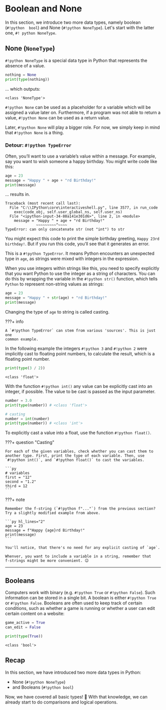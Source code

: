 # Boolean and None

In this section, we introduce two more data types, namely boolean (`#!python 
bool`) and None (`#!python NoneType`). Let's start with the latter one, `#!
python NoneType`.

## None (`NoneType`)

`#!python NoneType` is a special data type in Python that represents the absence
of a value.

```py
nothing = None
print(type(nothing))
```

... which outputs:

```
<class 'NoneType'>
```

`#!python None` can be used as a placeholder for a variable which will be
assigned a value later on. Furthermore, if a program was not able to return 
a value, `#!python None` can be used as a return value. 

Later, `#!python None` will play a bigger role.
For now, we simply keep in mind that `#!python None` is a thing.


### Detour: `#!python TypeError`

Often, you’ll want to use a variable’s value within a message. For example, say
you want to wish someone a happy birthday. You might write code like this:

```py
age = 23
message = "Happy " + age + "rd Birthday!"
print(message)
```

... results in.

```pytb
Traceback (most recent call last):
  File "C:\\IPython\core\interactiveshell.py", line 3577, in run_code
    exec(code_obj, self.user_global_ns, self.user_ns)
  File "<ipython-input-34-80a141e301d6>", line 2, in <module>
    message = "Happy " + age + "rd Birthday!"
              ~~~~~~~~~^~~~~
TypeError: can only concatenate str (not "int") to str
```

You might expect this code to print the simple birthday greeting, `Happy
23rd birthday!`. But if you run this code, you’ll see that it generates an 
error.

This is a `#!python TypeError`. It means Python encounters an unexpected 
type in `age`, as strings were mixed with integers in the expression.

When you use integers within strings like this, you need to specify explicitly 
that you want Python to use the integer as a string of characters. 
You can do this by wrapping the variable in the `#!python str()`
function, which tells `Python` to represent non-string values as strings:

```py
age = 23
message = "Happy " + str(age) + "rd Birthday!"
print(message)
```

Changing the type of `age` to string is called casting.

???+ info


    A `#!python TypeError` can stem from various 'sources'. This is just one 
    common example.

In the following example the integers `#!python 3` and `#!python 2` were 
implicitly cast to floating point numbers, to calculate the result, 
which is a floating point number.

```py
print(type(3 / 2))
```

```
<class 'float'>
```

With the function `#!python int()` any value can be explicitly cast into an 
integer, if possible. The value to be cast is passed as the input parameter.

```py
number = 3.0
print(type(number)) # <class 'float'>

# casting
number = int(number)
print(type(number)) # <class 'int'>
```

To explicitly cast a value into a float, use the function `#!python float()`.

???+ question "Casting"
    
    For each of the given variables, check whether you can cast them to
    another type. First, print the type of each variable. Then, use
    `#!python int()`, and `#!python float()` to cast the variables.
    
    ```py
    # variables
    first = "12"
    second = "1.2"
    third = 12
    ```

???+ note

    Remember the f-string (`#!python f"..."`) from the previous section?
    Try a slightly modified example from above.

    ```py hl_lines="2"
    age = 23
    message = f"Happy {age}rd Birthday!"
    print(message)
    ```
    
    You'll notice, that there's no need for any explicit casting of `age`.

    Whenver, you want to include a variable in a string, remember that 
    f-strings might be more convenient. 😉

---

## Booleans

Computers work with binary (e.g. `#!python True` or `#!python False`).
Such information can be stored in a single bit. A boolean is either
`#!python True` or `#!python False`. Booleans are often used to keep 
track of certain conditions, such as whether a game is running or whether a 
user can edit certain content on a website:

```py
game_active = True
can_edit = False

print(type(True))
```

```
<class 'bool'>
```

## Recap

In this section, we have introduced two more data types in Python:

- None (`#!python NoneType`)
- and Booleans (`#!python bool`)

Now, we have covered all basic types! 🎉 With that knowledge, we can already 
start to do comparisons and logical operations.
